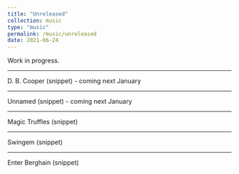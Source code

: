 ```yaml
---
title: "Unreleased"
collection: music
type: "music"
permalink: /music/unreleased
date: 2021-06-24
---
```


Work in progress.

---
D. B. Cooper (snippet) - coming next January
<audio style="width:100%;height:100%;" class="mejs__player">
	<source src="/files/music/d_b_cooper_clip.mp3" type="audio/mp3">
	Your browser does not support the audio element.
</audio>

---

Unnamed (snippet) - coming next January
<audio style="width:100%;height:100%;" class="mejs__player">
	<source src="/files/music/synth_jam_clip.mp3"  type="audio/mp3">
	Your browser does not support the audio element.
</audio>

---

Magic Truffles (snippet)
<audio style="width:100%;height:100%;" class="mejs__player">
	<source src="/files/music/magic_truffles_clip.mp3" type="audio/mp3">
	Your browser does not support the audio element.
</audio>

---

Swingem (snippet)
<audio style="width:100%;height:100%;" class="mejs__player">
	<source src="/files/music/swingem_clip.mp3"  type="audio/mp3">
	Your browser does not support the audio element.
</audio>

---

Enter Berghain (snippet)
<audio style="width:100%;height:100%;" class="mejs__player">
	<source src="/files/music/enter_berghain_clip.mp3"  type="audio/mp3">
	Your browser does not support the audio element.
</audio>